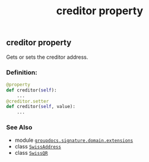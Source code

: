 ﻿---
title: creditor property
second_title: GroupDocs.Signature for Python via .NET API References
description: 
type: docs
url: /python-net/groupdocs.signature.domain.extensions/swissqr/creditor/
is_root: false
weight: 60
---

## creditor property


Gets or sets the creditor address.
### Definition:
```python
@property
def creditor(self):
    ...
@creditor.setter
def creditor(self, value):
    ...
```

### See Also
* module [`groupdocs.signature.domain.extensions`](../../)
* class [`SwissAddress`](/signature/python-net/groupdocs.signature.domain.extensions/swissaddress)
* class [`SwissQR`](/signature/python-net/groupdocs.signature.domain.extensions/swissqr)
